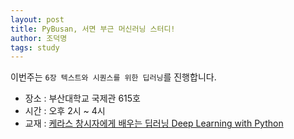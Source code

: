 ```yaml
---
layout: post
title: PyBusan, 서면 부근 머신러닝 스터디!
author: 조덕명
tags: study
---
```


이번주는 `6장 텍스트와 시퀀스를 위한 딥러닝`를 진행합니다.

- 장소 : 부산대학교 국제관 615호
- 시간 : 오후 2시 ~ 4시
- 교재 : [케라스 창시자에게 배우는 딥러닝 Deep Learning with Python](https://www.aladin.co.kr/shop/wproduct.aspx?ItemId=170317445)
